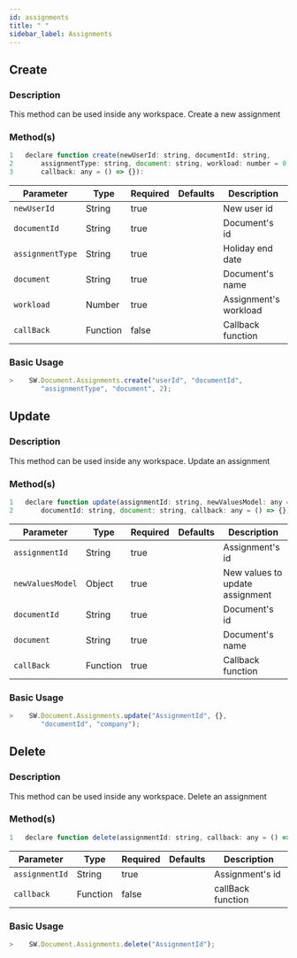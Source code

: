 ```yaml
---
id: assignments
title: " "
sidebar_label: Assignments
---
```


## Create

<h3>Description</h3>

This method can be used inside any workspace. Create a new assignment

<h3>Method(s)</h3>

```javascript
1   declare function create(newUserId: string, documentId: string, 
2       assignmentType: string, document: string, workload: number = 0, 
3       callback: any = () => {}): 
```

<table className="custom-table">
    <thead>
        <tr>
            <th>Parameter</th>
            <th>Type</th>
            <th>Required</th>
            <th>Defaults</th>
            <th>Description</th>
        </tr>
    </thead>
    <tbody>
        <tr className="selected">
            <td><code>newUserId</code></td>
            <td>String</td>
            <td>true</td>
            <td></td>
            <td>New user id</td>
        </tr>
        <tr className="selected">
            <td><code>documentId</code></td>
            <td>String</td>
            <td>true</td>
            <td></td>
            <td>Document's id</td>
        </tr>
        <tr className="selected">
            <td><code>assignmentType</code></td>
            <td>String</td>
            <td>true</td>
            <td></td>
            <td>Holiday end date</td>
        </tr>
        <tr className="selected">
            <td><code>document</code></td>
            <td>String</td>
            <td>true</td>
            <td></td>
            <td>Document's name</td>
        </tr>
        <tr className="selected">
            <td><code>workload</code></td>
            <td>Number</td>
            <td>true</td>
            <td></td>
            <td>Assignment's workload</td>
        </tr>
        <tr className="selected">
            <td><code>callBack</code></td>
            <td>Function</td>
            <td>false</td>
            <td></td>
            <td>Callback function</td>
        </tr>
    </tbody>
</table>

<h3>Basic Usage</h3>

```javascript
>    SW.Document.Assignments.create("userId", "documentId", 
        "assignmentType", "document", 2);
```

## Update

<h3>Description</h3>

This method can be used inside any workspace. Update an assignment

<h3>Method(s)</h3>

```js {3}
1   declare function update(assignmentId: string, newValuesModel: any = {}, 
2       documentId: string, document: string, callback: any = () => {});
```

<table className="custom-table">
    <thead>
        <tr>
            <th>Parameter</th>
            <th>Type</th>
            <th>Required</th>
            <th>Defaults</th>
            <th>Description</th>
        </tr>
    </thead>
    <tbody>
        <tr className="selected">
            <td><code>assignmentId</code></td>
            <td>String</td>
            <td>true</td>
            <td></td>
            <td>Assignment's id</td>
        </tr>
        <tr className="selected">
            <td><code>newValuesModel</code></td>
            <td>Object</td>
            <td>true</td>
            <td></td>
            <td>New values to update assignment</td>
        </tr>
        <tr className="selected">
            <td><code>documentId</code></td>
            <td>String</td>
            <td>true</td>
            <td></td>
            <td>Document's id</td>
        </tr>
        <tr className="selected">
            <td><code>document</code></td>
            <td>String</td>
            <td>true</td>
            <td></td>
            <td>Document's name</td>
        </tr>
        <tr className="selected">
            <td><code>callBack</code></td>
            <td>Function</td>
            <td>true</td>
            <td></td>
            <td>Callback function</td>
        </tr>
    </tbody>
</table>

<h3>Basic Usage</h3>

```javascript
>    SW.Document.Assignments.update("AssignmentId", {}, 
        "documentId", "company");
```

## Delete

<h3>Description</h3>

This method can be used inside any workspace. Delete an assignment

<h3>Method(s)</h3>

```js {3}
1   declare function delete(assignmentId: string, callback: any = () => {}
```

<table className="custom-table">
    <thead>
        <tr>
            <th>Parameter</th>
            <th>Type</th>
            <th>Required</th>
            <th>Defaults</th>
            <th>Description</th>
        </tr>
    </thead>
    <tbody>
        <tr className="selected">
            <td><code>assignmentId</code></td>
            <td>String</td>
            <td>true</td>
            <td></td>
            <td>Assignment's id</td>
        </tr>
        <tr className="selected">
            <td><code>callback</code></td>
            <td>Function</td>
            <td>false</td>
            <td></td>
            <td>callBack function</td>
        </tr>
    </tbody>
</table>

<h3>Basic Usage</h3>

```javascript
>    SW.Document.Assignments.delete("AssignmentId");
```